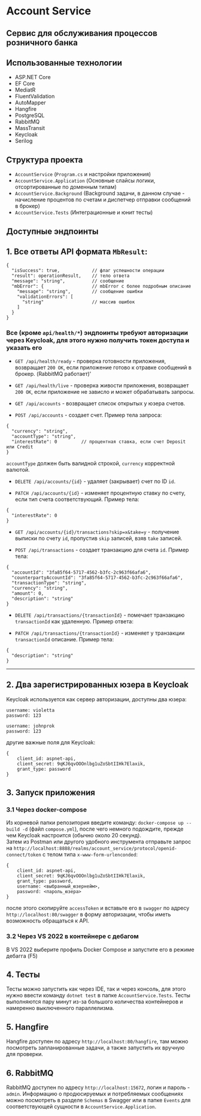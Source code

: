# Account Service
## Сервис для обслуживания процессов розничного банка

## Использованные технологии
- ASP.NET Core
- EF Core
- MediatR
- FluentValidation
- AutoMapper
- Hangfire
- PostgreSQL
- RabbitMQ
- MassTransit
- Keycloak
- Serilog

## Структура проекта
- `AccountService` (`Program.cs` и настройки приложения)
- `AccountService.Application` (Основные слайсы логики, отсортированные по доменным типам)
- `AccountService.Background` (Background задачи, в данном случае - начисление процентов по счетам и диспетчер отправки сообщений в брокер)
- `AccountService.Tests` (Интеграционные и юнит тесты)

## Доступные эндпоинты
## 1. Все ответы API формата `MbResult`:
```
{
  "isSuccess": true,            // флаг успешности операции
  "result": operationResult,    // тело ответа
  "message": "string",          // сообщение
  "mbError": {                  // mbError с более подробным описание
    "message": "string",        // сообщение ошибки
    "validationErrors": [
      "string"                  // массив ошибок
    ]
  }
}
```
### Все (кроме `api/health/*`) эндпоинты требуют авторизации через Keycloak, для этого нужно получить токен доступа и указать его
- `GET /api/health/ready` - проверка готовности приложения, возвращает `200 OK`, если приложение готово к отравке сообщений в брокер. (RabbitMQ работает)'
- `GET /api/health/live` - проверка живости приложения, возвращает `200 OK`, если приложение не зависло и может обрабатывать запросы.
- `GET /api/accounts` - возвращает список открытых у юзера счетов.

- `POST /api/accounts` - создает счет. Пример тела запроса:
```
{
  "currency": "string",
  "accountType": "string",
  "interestRate": 0         // процентная ставка, если счет Deposit или Credit
}
```
`accountType` должен быть валидной строкой, `currency` корректной валютой.

- `DELETE /api/accounts/{id}` - удаляет (закрывает) счет по ID `id`.

- `PATCH /api/accounts/{id}` - изменяет процентную ставку по счету, если тип счета соответствующий. Пример тела:
```
{
  "interestRate": 0
}
```
- `GET /api/accounts/{id}/transactions?skip=x&take=y` - получение выписки по счету `id`, пропустив `skip` записей, взяв `take` записей.

- `POST /api/transactions` - создает транзакцию для счета `id`. Пример тела:
```
{
  "accountId": "3fa85f64-5717-4562-b3fc-2c963f66afa6",
  "counterpartyAccountId": "3fa85f64-5717-4562-b3fc-2c963f66afa6",
  "transactionType": "string",
  "currency": "string",
  "amount": 0,
  "description": "string"
}
```

- `DELETE /api/transactions/{transactionId}` - помечает транзакцию `transactionId` как удаленную. Пример ответа:


- `PATCH /api/transactions/{transactionId}` - изменяет у транзакции `transactionId` описание. Пример тела:

```
{
  "description": "string"
}
```

---
## 2. Два зарегистрированных юзера в Keycloak
Keycloak используется как сервер авторизации, доступны два юзера:
```
username: violetta
password: 123
```

```
username: johnprok
password: 123
```

другие важные поля для Keycloak:
```
{
    client_id: aspnet-api,
    client_secret: 9qKJ6qvOOOnlbg1uZoSbtIIHk7Elaxik,
    grant_type: password
}
```

## 3. Запуск приложения
### 3.1 Через docker-compose
Из корневой папки репозитория введите команду: `docker-compose up --build -d` (файл `compose.yml`), после чего немного подождите, прежде чем Keycloak настроится (обычно около 20 секунд).\
Затем из Postman или другого удобного инструмента отправьте запрос на `http://localhost:8888/realms/account_service/protocol/openid-connect/token`
с телом типа `x-www-form-urlenconded`: 
```
{
    client_id: aspnet-api,
    client_secret: 9qKJ6qvOOOnlbg1uZoSbtIIHk7Elaxik,
    grant_type: password,
    username: <выбранный_юзернейм>,
    password: <пароль_юзера>
}
```
после этого скопируйте `accessToken` и вставьте его в `swagger` по адресу `http://localhost:80/swagger` в форму авторизации, чтобы иметь возможность обращаться к API.

### 3.2 Через VS 2022 в контейнере с дебагом
В VS 2022 выберите профиль Docker Compose и запустите его в режиме дебагга (F5)

## 4. Тесты
Тесты можно запустить как через IDE, так и через консоль, для этого нужно ввести команду `dotnet test` в папке `AccountService.Tests`. Тесты выполняются пару минут из-за большого количества контейнеров и намеренно выключенного параллелизма.

## 5. Hangfire
Hangfire доступен по адресу `http://localhost:80/hangfire`, там можно посмотреть запланированные задачи, а также запустить их вручную для проверки.

## 6. RabbitMQ
RabbitMQ доступен по адресу `http://localhost:15672`, логин и пароль - `admin`. Информацию о продюсируемых и потребляемых сообщениях можно посмотреть в разделе `Schemas` в Swagger или в папке `Events` для соответствующей сущности в `AccountService.Application`.